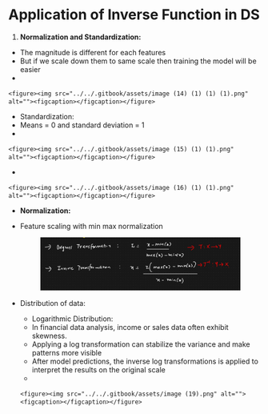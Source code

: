 # Application of Inverse Function in DS

1. **Normalization and Standardization:**

* The magnitude is different for each features
* But if we scale down them to same scale then training the model will be easier
*

    <figure><img src="../../.gitbook/assets/image (14) (1) (1) (1).png" alt=""><figcaption></figcaption></figure>
* Standardization:
* Means = 0 and standard deviation = 1
*

    <figure><img src="../../.gitbook/assets/image (15) (1) (1).png" alt=""><figcaption></figcaption></figure>
*

    <figure><img src="../../.gitbook/assets/image (16) (1) (1).png" alt=""><figcaption></figcaption></figure>
* **Normalization:**
*   Feature scaling with min max normalization

    <figure><img src="../../.gitbook/assets/image (17) (1).png" alt=""><figcaption></figcaption></figure>
* Distribution of data:
  * Logarithmic Distribution:
  * In financial data analysis, income or sales data often exhibit skewness.
  * Applying a log transformation can stabilize the variance and make patterns more visible
  * After model predictions, the inverse log transformations is applied to interpret the results on the original scale
  *

      <figure><img src="../../.gitbook/assets/image (19).png" alt=""><figcaption></figcaption></figure>
